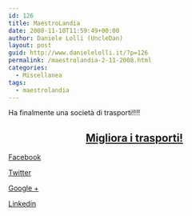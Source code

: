 ```yaml
---
id: 126
title: MaestroLandia
date: 2008-11-10T11:59:49+00:00
author: Daniele Lolli (UncleDan)
layout: post
guid: http://www.danielelolli.it/?p=126
permalink: /maestrolandia-2-11-2008.html
categories:
  - Miscellanea
tags:
  - maestrolandia
---
```

Ha finalmente una società di trasporti!!!!

<h2 style="text-align: center;">
  <a href="http://maestrolandia.myminicity.com/tra" target="_blank">Migliora i trasporti!</a>
</h2>

<div class="container_share">
  <a href="http://www.facebook.com/sharer.php?u=http://www.danielelolli.it/maestrolandia-2-11-2008.html&t=MaestroLandia" target="_blank" class="button_purab_share facebook"><span><i class="icon-facebook"></i></span>
  
  <p>
    Facebook
  </p></a> 
  
  <a href="http://twitter.com/share?url=http://www.danielelolli.it/maestrolandia-2-11-2008.html&text=MaestroLandia" target="_blank" class="button_purab_share twitter"><span><i class="icon-twitter"></i></span>
  
  <p>
    Twitter
  </p></a> 
  
  <a href="https://plus.google.com/share?url=http://www.danielelolli.it/maestrolandia-2-11-2008.html" target="_blank" class="button_purab_share google-plus"><span><i class="icon-google-plus"></i></span>
  
  <p>
    Google +
  </p></a> 
  
  <a href="http://www.linkedin.com/shareArticle?mini=true&url=http://www.danielelolli.it/maestrolandia-2-11-2008.html&title=MaestroLandia" target="_blank" class="button_purab_share linkedin"><span><i class="icon-linkedin"></i></span>
  
  <p>
    Linkedin
  </p></a>
</div>